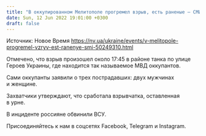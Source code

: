 ```yaml
---
title: "В оккупированном Мелитополе прогремел взрыв, есть раненые — СМИ"
date: Sun, 12 Jun 2022 19:01:00 +0300
draft: false
---
```

Источник: Новое Время https://nv.ua/ukraine/events/v-melitopole-progremel-vzryv-est-ranenye-smi-50249310.html


Отмечено, что взрыв произошел около 17:45 в районе танка по улице Героев Украины, где находится так называемое МВД оккупантов.

Сами оккупанты заявили о трех пострадавших: двух мужчинах и женщине.

 Захватчики утверждают, что сработала взрывчатка, оставленная в урне.

В инциденте россияне обвинили ВСУ.

Присоединяйтесь к нам в соцсетях Facebook, Telegram и Instagram.
